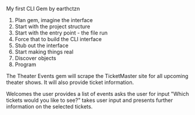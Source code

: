 My first CLI Gem by earthctzn

1. Plan gem, imagine the interface
2. Start with the project structure
3. Start with the entry point - the file run
4. Force that to build the CLI interface
5. Stub out the interface
6. Start making things real
7. Discover objects
8. Program


The Theater Events gem will scrape the TicketMaster site for all upcoming
theater shows. It will also provide ticket information.

Welcomes the user
provides a list of events
asks the user for input "Which tickets would you like to see?"
takes user input and presents further information on the selected tickets.
